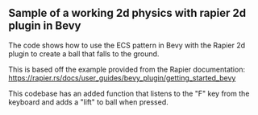 ## Sample of a working 2d physics with rapier 2d plugin in Bevy

The code shows how to use the ECS pattern in Bevy with the Rapier 2d plugin to create a ball that falls to the ground. 

This is based off the example provided from the Rapier documentation: https://rapier.rs/docs/user_guides/bevy_plugin/getting_started_bevy


This codebase has an added function that listens to the "F" key from the keyboard and adds a "lift" to ball when pressed. 